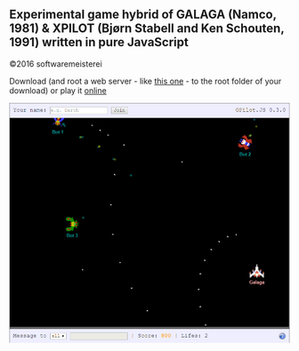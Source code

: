 ## Experimental game hybrid of GALAGA (Namco, 1981) & XPILOT (Bjørn Stabell and Ken Schouten, 1991) written in pure JavaScript

©2016 softwaremeisterei

Download (and root a web server - like [this one](https://sourceforge.net/projects/miniweb/) - to the root folder of your download) or play it [online](http://gpilot.softwaremeisterei.at/)

![Screenshot](screenshot.png)
